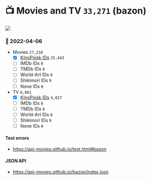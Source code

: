 # :tv: Movies and TV `33,271` (bazon)

<a href="https://API-Movies.github.io"><img src="https://API-Movies.github.io/banner.png?cache"></a>

### :date: 2022-04-06
- Movies `27,210`
  - [x] <a href="https://API-Movies.github.io/bazon/movie_kinopoisk_ids.json">KinoPoisk IDs</a> `25,443`
  - [ ] IMDb IDs `0`
  - [ ] TMDb IDs `0`
  - [ ] World-Art IDs `0`
  - [ ] Shikimori IDs `0`
  - [ ] None IDs `0`
- TV `6,061`
  - [x] <a href="https://API-Movies.github.io/bazon/tv_kinopoisk_ids.json">KinoPoisk IDs</a> `4,827`
  - [ ] IMDb IDs `0`
  - [ ] TMDb IDs `0`
  - [ ] World-Art IDs `0`
  - [ ] Shikimori IDs `0`
  - [ ] None IDs `0`
#### Test errors
- <a href='https://api-movies.github.io/test.html#bazon'>https://api-movies.github.io/test.html#bazon</a>
#### JSON API
- <a href='https://api-movies.github.io/bazon/index.json'>https://api-movies.github.io/bazon/index.json</a>
